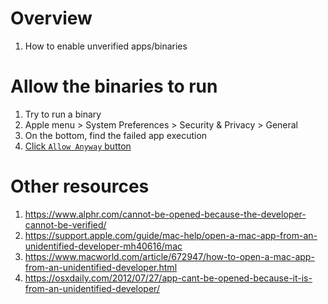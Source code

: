 # Overview
1. How to enable unverified apps/binaries


# Allow the binaries to run
1. Try to run a binary
1. Apple menu > System Preferences > Security & Privacy > General
1. On the bottom, find the failed app execution
1. [Click `Allow Anyway` button](https://www.alphr.com/cannot-be-opened-because-the-developer-cannot-be-verified/)


# Other resources
1. https://www.alphr.com/cannot-be-opened-because-the-developer-cannot-be-verified/
1. https://support.apple.com/guide/mac-help/open-a-mac-app-from-an-unidentified-developer-mh40616/mac
1. https://www.macworld.com/article/672947/how-to-open-a-mac-app-from-an-unidentified-developer.html
1. https://osxdaily.com/2012/07/27/app-cant-be-opened-because-it-is-from-an-unidentified-developer/

